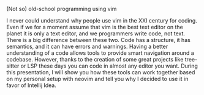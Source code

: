 (Not so) old-school programming using vim

I never could understand why people use vim in the XXI century for coding. Even if we for a moment assume 
that vim is the best text editor on the planet it is only a text editor, and we programmers write code, not text. 
There is a big difference between these two. Code has a structure, it has semantics, and it can have errors and warnings.
Having a better understanding of a code allows tools to provide smart navigation around a codebase.
However, thanks to the creation of some great projects like tree-sitter or LSP these days you can code in almost any editor you want.
During this presentation, I will show you how these tools can work together based on my personal setup with neovim and tell you
why I decided to use it in favor of Intellij Idea.
